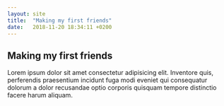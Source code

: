 ```yaml
---
layout: site
title:  "Making my first friends"
date:   2018-11-20 18:34:11 +0200
---
```

<h2>Making my first friends</h2>

<p>Lorem ipsum dolor sit amet consectetur adipisicing elit. Inventore quis, perferendis praesentium incidunt fuga modi eveniet qui consequatur dolorum a dolor recusandae optio corporis quisquam tempore distinctio facere harum aliquam.</p>
